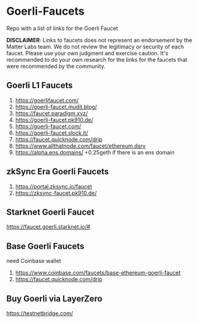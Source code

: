 # Goerli-Faucets
Repo with a list of links for the Goerli Faucet

**DISCLAIMER**: Links to faucets does not represent an endorsement by the Matter Labs team. We do not review the legitimacy or security of each faucet. Please use your own judgment and exercise caution. It's recommended to do your own research for the links for the faucets that were recommended by the community.

## Goerli L1 Faucets

1. https://goerlifaucet.com/
2. https://goerli-faucet.mudit.blog/
3. https://faucet.paradigm.xyz/
4. https://goerli-faucet.pk910.de/
5. https://goerli-faucet.com/
6. https://goerli-faucet.slock.it/
7. https://faucet.quicknode.com/drip
8. https://www.allthatnode.com/faucet/ethereum.dsrv
9. https://alpha.ens.domains/  +0.25geth if there is an ens domain

## zkSync Era Goerli Faucets
1. https://portal.zksync.io/faucet
2. https://zksync-faucet.pk910.de/

## Starknet Goerli Faucet
https://faucet.goerli.starknet.io/#

## Base Goerli Faucets
need Coinbase wallet
1. https://www.coinbase.com/faucets/base-ethereum-goerli-faucet
2. https://faucet.quicknode.com/drip

## Buy Goerli via LayerZero
https://testnetbridge.com/
